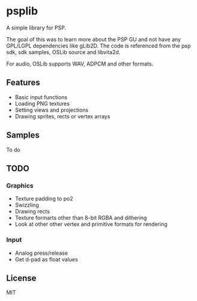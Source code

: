 # psplib

A simple library for PSP.

The goal of this was to learn more about the PSP GU and not have any GPL/LGPL dependencies like gLib2D.
The code is referenced from the psp sdk, sdk samples, OSLib source and libvita2d.

For audio, OSLib supports WAV, ADPCM and other formats.

## Features
- Basic input functions
- Loading PNG textures
- Setting views and projections
- Drawing sprites, rects or vertex arrays

## Samples

To do

## TODO
### Graphics
- Texture padding to po2
- Swizzling
- Drawing rects
- Texture formarts other than 8-bit RGBA and dithering
- Look at other other vertex and primitive formats for rendering

### Input
- Analog press/release 
- Get d-pad as float values

## License
MIT
